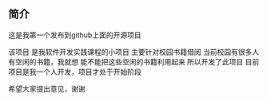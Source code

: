 
## 简介
这是我第一个发布到github上面的开源项目

该项目 是我软件开发实践课程的小项目
主要针对校园书籍借阅
当前校园有很多人有空闲的书籍，我就想
能不能把这些空闲的书籍利用起来
所以开发了此项目
目前项目是我一个人开发，项目才处于开始阶段

希望大家提出意见，谢谢
